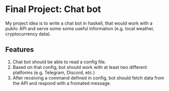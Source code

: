 # Final Project: Chat bot

My project idea is to write  a chat bot in haskell, that would work with a public API and serve some some useful information (e.g. local weather, cryptocurrency data).

## Features

1. Chat bot should be able to read a config file.
2. Based on that config, bot should work with at least two different platforms (e.g. Telegram, Discord, etc.)
3. After receiving a command defined in config, bot should fetch data from the API and respond with a fromated message.
